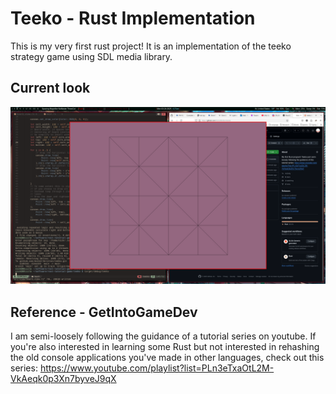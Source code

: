 # Teeko - Rust Implementation

This is my very first rust project! It is an implementation of the teeko strategy game using SDL media library.

## Current look

![Screenshot of game on day 1 of development](./screenshots/Current.png)

## Reference - GetIntoGameDev

I am semi-loosely following the guidance of a tutorial series on youtube. If you're also interested in learning some Rust but not interested in rehashing the old console applications you've made in other languages, check out this series: https://www.youtube.com/playlist?list=PLn3eTxaOtL2M-VkAeqk0p3Xn7byveJ9qX


